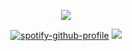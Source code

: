 <div align="center">
<p align="center">
<img src="https://files.catbox.moe/s401a5.webp">
</p>


[![spotify-github-profile](https://spotify-github-profile.kittinanx.com/api/view?uid=31kbmd7bbd7rm4tgdbmtpcyamfhu&cover_image=true&theme=natemoo-re&show_offline=false&background_color=121212&interchange=false&bar_color=53b14f&bar_color_cover=false)](https://github.com/kittinan/spotify-github-profile) ![](https://files.catbox.moe/f0jrma.webp)
</div>
